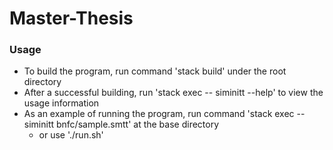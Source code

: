 # Master-Thesis

### Usage
  * To build the program, run command 'stack build' under the root directory
  * After a successful building, run 'stack exec -- siminitt --help' to view the usage information
  * As an example of running the program, run command 'stack exec -- siminitt bnfc/sample.smtt' at the base directory
    * or use './run.sh'
